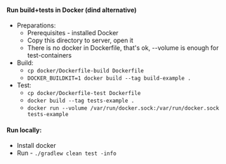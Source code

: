 #### Run build+tests in Docker (dind alternative)
* Preparations:
    * Prerequisites - installed Docker
    * Copy this directory to server, open it
    * There is no docker in Dockerfile, that's ok, --volume is enough for test-containers
* Build:
    * `cp docker/Dockerfile-build Dockerfile`
    * `DOCKER_BUILDKIT=1 docker build --tag build-example .`
* Test:
    * `cp docker/Dockerfile-test Dockerfile`
    * `docker build --tag tests-example .`
    * `docker run --volume /var/run/docker.sock:/var/run/docker.sock tests-example`

#### Run locally:
* Install docker
* Run - `./gradlew clean test -info`

